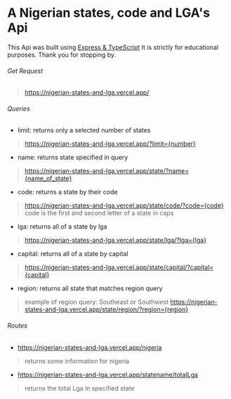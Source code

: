 # A Nigerian states, code and LGA's Api 

This Api was built using [Express & TypeScript](https://Express.com)
It is strictly for educational purposes. Thank you for stopping by.

###### Get Request  
> https://nigerian-states-and-lga.vercel.app/

###### Queries
* limit: returns only a selected number of states
> https://nigerian-states-and-lga.vercel.app/?limit={number}
* name: returns state specified in query
> https://nigerian-states-and-lga.vercel.app/state/?name={name_of_state}
* code: returns a state by their code
> https://nigerian-states-and-lga.vercel.app/state/code/?code={code}
> code is the first and second letter of a state in caps
* lga: returns all of a state by lga
> https://nigerian-states-and-lga.vercel.app/state/lga/?lga={lga}
* capital: returns all of a state by capital
> https://nigerian-states-and-lga.vercel.app/state/capital/?capital={capital}
* region: returns all state that matches region query
> example of region query: Southeast or Southwest
> https://nigerian-states-and-lga.vercel.app/state/region/?region={region}

###### Routes
- https://nigerian-states-and-lga.vercel.app/nigeria
> returns some information for nigeria 

- https://nigerian-states-and-lga.vercel.app/statename/totalLga
> returns the total Lga in specified state
